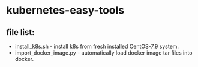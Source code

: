 # kubernetes-easy-tools
## file list: 

+ install_k8s.sh - install k8s from fresh installed CentOS-7.9 system.
+ import_docker_image.py - automatically load docker image tar files into docker.
